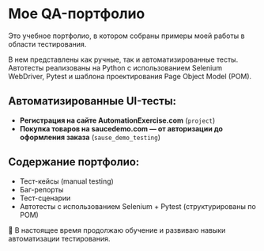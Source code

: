 # Мое QA-портфолио

Это учебное портфолио, в котором собраны примеры моей работы в области тестирования.

В нем представлены как ручные, так и автоматизированные тесты. Автотесты реализованы на Python с использованием Selenium WebDriver, Pytest и шаблона проектирования Page Object Model (POM).

## Автоматизированные UI-тесты:
- **Регистрация на сайте AutomationExercise.com** (`project`)  
- **Покупка товаров на saucedemo.com — от авторизации до оформления заказа** (`sause_demo_testing`)

## Содержание портфолио:
- Тест-кейсы (manual testing)
- Баг-репорты
- Тест-сценарии
- Автотесты с использованием Selenium + Pytest (структурированы по POM)

📌 В настоящее время продолжаю обучение и развиваю навыки автоматизации тестирования.

